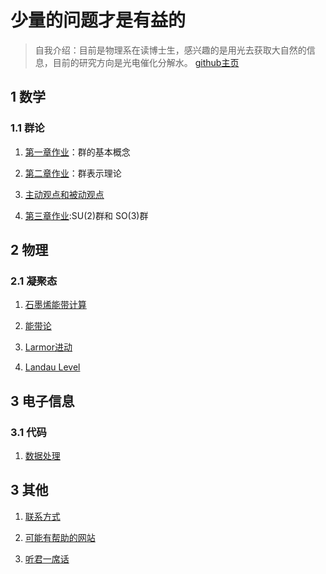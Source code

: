 # 少量的问题才是有益的
> 自我介绍：目前是物理系在读博士生，感兴趣的是用光去获取大自然的信息，目前的研究方向是光电催化分解水。
[github主页](https://github.com/linqyuan/linqyuan.github.io)

## 1 数学
### 1.1 群论
1. [第一章作业](https://linqyuan.github.io/math/group_theory/第一章作业.pdf)：群的基本概念

2. [第二章作业](https://linqyuan.github.io/math/group_theory/第二章作业.pdf)：群表示理论

3. [主动观点和被动观点](https://linqyuan.github.io/math/group_theory/%E4%B8%BB%E5%8A%A8%E8%A7%82%E7%82%B9%E5%92%8C%E8%A2%AB%E5%8A%A8%E8%A7%82%E7%82%B9.pdf)

4. [第三章作业]():SU(2)群和 SO(3)群

## 2 物理
### 2.1 凝聚态
1. [石墨烯能带计算](https://linqyuan.github.io/physics/condense_matter/tightbind_graphene/tb_graphene.pdf)

2. [能带论](https://linqyuan.github.io/physics/condense_matter/tightbind_graphene/Band_theory.pdf)

3. [Larmor进动](https://www.mdnice.com/writing/020572ec3e2b424dbc79b3e54307719b)

4. [Landau Level](https://linqyuan.github.io/physics/condense_matter/朗道能级.pdf)
## 3 电子信息
### 3.1 代码
1. [数据处理](https://linqyuan.github.io/userful_code)


## 3 其他
1. [联系方式](https://linqyuan.github.io/intro) 

2. [可能有帮助的网站](https://linqyuan.github.io/userfulweb) 

3. [听君一席话](https://linqyuan.github.io/listen)
